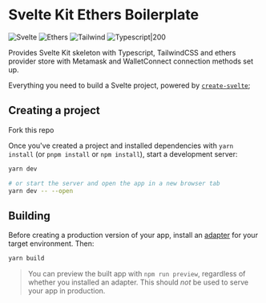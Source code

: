 # Svelte Kit Ethers Boilerplate

![Svelte](https://avatars.githubusercontent.com/u/23617963?s=200&v=4 'Svelte Kit')
![Ethers](https://avatars.githubusercontent.com/u/18492273?s=200&v=4 'Ethers')
![Tailwind](https://avatars.githubusercontent.com/u/67109815?s=200&v=4 'Tailwind')
![Typescript|200](https://www.npmjs.com/npm-avatar/eyJhbGciOiJIUzI1NiIsInR5cCI6IkpXVCJ9.eyJhdmF0YXJVUkwiOiJodHRwczovL3MuZ3JhdmF0YXIuY29tL2F2YXRhci8zZTJiMzQyNjE2ODIyZjhlYWJjOWRkMzkzODQwZGI0YT9zaXplPTEwMCZkZWZhdWx0PXJldHJvIn0.iAUcZWWy4VL_-3PJlivtUwiUiSod4tyaj8h9sbcfAac 'Typescript')


Provides Svelte Kit skeleton with Typescript, TailwindCSS and ethers provider store with Metamask and WalletConnect connection methods set up.

Everything you need to build a Svelte project, powered by [`create-svelte`](https://github.com/sveltejs/kit/tree/master/packages/create-svelte);

## Creating a project

Fork this repo 

Once you've created a project and installed dependencies with `yarn install` (or `pnpm install` or `npm install`), start a development server:

```bash
yarn dev

# or start the server and open the app in a new browser tab
yarn dev -- --open
```

## Building

Before creating a production version of your app, install an [adapter](https://kit.svelte.dev/docs#adapters) for your target environment. Then:

```bash
yarn build
```

> You can preview the built app with `npm run preview`, regardless of whether you installed an adapter. This should _not_ be used to serve your app in production.
